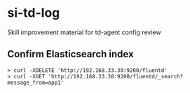 # si-td-log
Skill improvement material for td-agent config review



## Confirm Elasticsearch index

```
> curl -XDELETE 'http://192.168.33.30:9200/fluentd'
> curl -XGET 'http://192.168.33.30:9200/fluentd/_search?message_from=app1'
```

